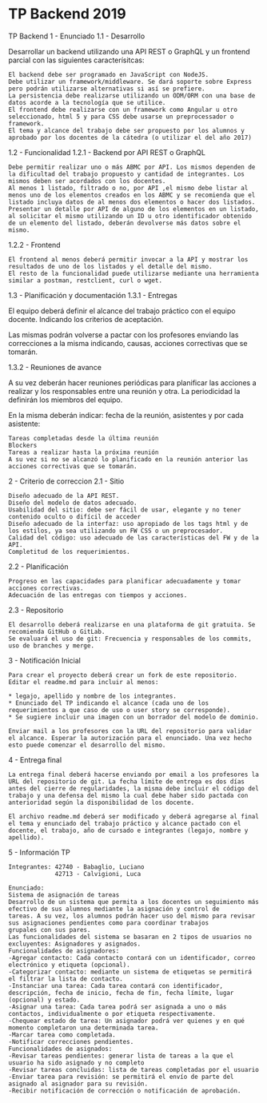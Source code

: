 # TP Backend 2019

TP Backend
1 - Enunciado
1.1 - Desarrollo

Desarrollar un backend utilizando una API REST o GraphQL y un frontend parcial con las siguientes caracterísitcas:

    El backend debe ser programado en JavaScript con NodeJS.
    Debe utilizar un framework/middleware. Se dará soporte sobre Express pero podrán utilizarse alternativas si así se prefiere.
    La persistencia debe realizarse utilizando un ODM/ORM con una base de datos acorde a la tecnología que se utilice.
    El frontend debe realizarse con un framework como Angular u otro seleccionado, html 5 y para CSS debe usarse un preprocessador o framework.
    El tema y alcance del trabajo debe ser propuesto por los alumnos y aprobado por los docentes de la cátedra (o utilizar el del año 2017)

1.2 - Funcionalidad
1.2.1 - Backend por API REST o GraphQL

    Debe permitir realizar uno o más ABMC por API. Los mismos dependen de la dificultad del trabajo propuesto y cantidad de integrantes. Los mismos deben ser acordados con los docentes.
    Al menos 1 listado, filtrado o no, por API ,el mismo debe listar al menos uno de los elementos creados en los ABMC y se recomienda que el listado incluya datos de al menos dos elementos o hacer dos listados.
    Presentar un detalle por API de alguno de los elementos en un listado, al solicitar el mismo utilizando un ID u otro identificador obtenido de un elemento del listado, deberán devolverse más datos sobre el mismo.
    
1.2.2 - Frontend

    El frontend al menos deberá permitir invocar a la API y mostrar los resultados de uno de los listados y el detalle del mismo.
    El resto de la funcionalidad puede utilizarse mediante una herramienta similar a postman, restclient, curl o wget.

1.3 - Planificación y documentación
1.3.1 - Entregas

El equipo deberá definir el alcance del trabajo práctico con el equipo docente. Indicando los criterios de aceptación.

Las mismas podrán volverse a pactar con los profesores enviando las correcciones a la misma indicando, causas, acciones correctivas que se tomarán.

1.3.2 - Reuniones de avance

A su vez deberán hacer reuniones periódicas para planificar las acciones a realizar y los responsables entre una reunión y otra. La periodicidad la definirán los miembros del equipo.

En la misma deberán indicar: fecha de la reunión, asistentes y por cada asistente:

    Tareas completadas desde la última reunión
    Blockers
    Tareas a realizar hasta la próxima reunión
    A su vez si no se alcanzó lo planificado en la reunión anterior las acciones correctivas que se tomarán.

2 - Criterio de correccion
2.1 - Sitio

    Diseño adecuado de la API REST.
    Diseño del modelo de datos adecuado.
    Usabilidad del sitio: debe ser fácil de usar, elegante y no tener contenido oculto o difícil de acceder
    Diseño adecuado de la interfaz: uso apropiado de los tags html y de los estilos, ya sea utilizando un FW CSS o un preprocesador.
    Calidad del código: uso adecuado de las características del FW y de la API.
    Completitud de los requerimientos.

2.2 - Planificación

    Progreso en las capacidades para planificar adecuadamente y tomar acciones correctivas.
    Adecuación de las entregas con tiempos y acciones.

2.3 - Repositorio

    El desarrollo deberá realizarse en una plataforma de git gratuita. Se recomienda GitHub o GitLab.
    Se evaluará el uso de git: Frecuencia y responsables de los commits, uso de branches y merge.

3 - Notificación Inicial
    
    Para crear el proyecto deberá crear un fork de este repositorio.
    Editar el readme.md para incluir al menos:
    
    * legajo, apellido y nombre de los integrantes.
    * Enunciado del TP indicando el alcance (cada uno de los requerimientos a que caso de uso o user story se corresponde).
    * Se sugiere incluir una imagen con un borrador del modelo de dominio.
    
    Enviar mail a los profesores con la URL del repositorio para validar el alcance. Esperar la autorización para el enunciado. Una vez hecho esto puede comenzar el desarrollo del mismo.
    
4 - Entrega final

    La entrega final deberá hacerse enviando por email a los profesores la URL del repositorio de git. La fecha límite de entrega es dos días antes del cierre de regularidades, la misma debe incluir el código del trabajo y una defensa del mismo la cual debe haber sido pactada con anterioridad según la disponibilidad de los docente.

    El archivo readme.md deberá ser modificado y deberá agregarse al final el tema y enunciado del trabajo práctico y alcance pactado con el docente, el trabajo, año de cursado e integrantes (legajo, nombre y apellido).
    
5 - Información TP

    Integrantes: 42740 - Babaglio, Luciano
                 42713 - Calvigioni, Luca
    
    Enunciado:
    Sistema de asignación de tareas
    Desarrollo de un sistema que permita a los docentes un seguimiento más efectivo de sus alumnos mediante la asignación y control de       tareas. A su vez, los alumnos podrán hacer uso del mismo para revisar sus asignaciones pendientes como para coordinar trabajos           grupales con sus pares.
    Las funcionalidades del sistema se basaran en 2 tipos de usuarios no excluyentes: Asignadores y asignados.
    Funcionalidades de asignadores:
    -Agregar contacto: Cada contacto contará con un identificador, correo electrónico y etiqueta (opcional).
    -Categorizar contacto: mediante un sistema de etiquetas se permitirá el filtrar la lista de contacto.
    -Instanciar una tarea: Cada tarea contará con identificador, descripción, fecha de inicio, fecha de fin, fecha límite, lugar             (opcional) y estado.
    -Asignar una tarea: Cada tarea podrá ser asignada a uno o más contactos, individualmente o por etiqueta respectivamente.
    -Chequear estado de tarea: Un asignador podrá ver quienes y en qué momento completaron una determinada tarea.
    -Marcar tarea como completada.
    -Notificar correcciones pendientes.
    Funcionalidades de asignados:
    -Revisar tareas pendientes: generar lista de tareas a la que el usuario ha sido asignado y no completo
    -Revisar tareas concluidas: lista de tareas completadas por el usuario
    -Enviar tarea para revisión: se permitirá el envío de parte del asignado al asignador para su revisión.
    -Recibir notificación de corrección o notificación de aprobación.
